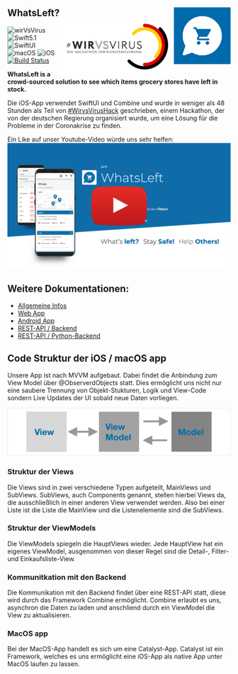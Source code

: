 <h2> WhatsLeft?
  <img src="./img/WhatsleftLogo.svg" align="right" width="128" height="128" />
  <img src="./img/wirvsviruslogo.png" align="right" width="264" height="128" />
</h2>

![wirVsVirus](https://img.shields.io/badge/hackathon-%23WirVsVirus-yellowgreen.svg?style=flat)
![Swift5.1](https://img.shields.io/badge/swift-5.1-blue.svg?style=flat)
![SwiftUI](https://img.shields.io/badge/ui-swiftui-blue.svg?style=flat)
![macOS](https://img.shields.io/badge/os-macOS-green.svg?style=flat)
![iOS](https://img.shields.io/badge/os-iOS-green.svg?style=flat)
[![Build Status](https://travis-ci.com/WVV-Crowd-Sourced-Stock-Tracking/ios-app.svg?branch=master)](https://travis-ci.com/WVV-Crowd-Sourced-Stock-Tracking/ios-app)

**WhatsLeft is a crowd-sourced solution to see which items grocery stores have left in stock.**

Die iOS-App verwendet SwiftUI und Combine und wurde in weniger als 48 Stunden als Teil von [#WirvsVirusHack](https://wirvsvirushackathon.org) geschrieben, einem Hackathon, der von der deutschen Regierung organisiert wurde, um eine Lösung für die Probleme in der Coronakrise zu finden.

Ein Like auf unser Youtube-Video würde uns sehr helfen:
[![Youtube-Video](./img/video.png)](https://www.youtube.com/watch?v=2uvcPGzixnA&feature=emb_title)

## Weitere Dokumentationen: 

- [Allgemeine Infos](https://devpost.com/software/17_stock_tracking_crowd)
- [Web App](https://github.com/WVV-Crowd-Sourced-Stock-Tracking/Web) 
- [Android App](https://github.com/WVV-Crowd-Sourced-Stock-Tracking/Android-App)
- [REST-API / Backend](https://github.com/WVV-Crowd-Sourced-Stock-Tracking/Backend)
- [REST-API / Python-Backend](https://github.com/WVV-Crowd-Sourced-Stock-Tracking/Backend-python)

## Code Struktur der iOS / macOS app

Unsere App ist nach MVVM aufgebaut. Dabei findet die Anbindung zum View Model über @ObserverdObjects statt. Dies ermöglicht uns nicht nur eine saubere Trennung von Objekt-Stukturen, Logik und View-Code sondern Live Updates der UI sobald neue Daten vorliegen. 

![MVVM](./img/MVVM.png)

### Struktur der Views

Die Views sind in zwei verschiedene Typen aufgeteilt, MainViews und SubViews. 
SubViews, auch Components genannt, stellen hierbei Views da, die ausschließlich in einer anderen View verwendet werden. Also bei einer Liste ist die Liste die MainView und die Listenelemente sind die SubViews.

### Struktur der ViewModels

Die ViewModels spiegeln die HauptViews wieder. Jede HauptView hat ein eigenes ViewModel, ausgenommen von dieser Regel sind die Detail-, Filter- und Einkaufsliste-View.

### Kommunitkation mit den Backend

Die Kommunikation mit den Backend findet über eine REST-API statt, diese wird durch das Framework Combine ermöglicht. Combine erlaubt es uns, asynchron die Daten zu laden und anschliend durch ein ViewModel die View zu aktualisieren. 

### MacOS app

Bei der MacOS-App handelt es sich um eine Catalyst-App. Catalyst ist ein Framework, welches es uns ermöglicht eine iOS-App als native App unter MacOS laufen zu lassen. 
